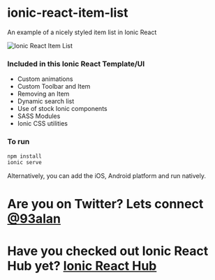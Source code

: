 # ionic-react-item-list
An example of a nicely styled item list in Ionic React

![Ionic React Item List](https://repository-images.githubusercontent.com/356345920/beb24480-9966-11eb-9397-d378677de5d0)

### Included in this Ionic React Template/UI
* Custom animations
* Custom Toolbar and Item
* Removing an Item
* Dynamic search list
* Use of stock Ionic components
* SASS Modules
* Ionic CSS utilities

### To run

```javascript
npm install
ionic serve
```

Alternatively, you can add the iOS, Android platform and run natively.

# Are you on Twitter? Lets connect [@93alan](https://twitter.com/93alan)
# Have you checked out Ionic React Hub yet? [Ionic React Hub](https://ionicreacthub.com)
